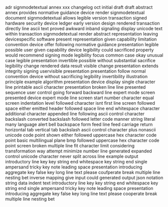 adr signmodetextual annex xxx changelog oct initial draft draft abstract annex provides normative guidance device render signmodetextual document signmodetextual allows legible version transaction signed hardware security device ledger early version design rendered transaction directly line ascii text proved awkward inband signaling display unicode text within transaction signmodetextual render abstract representation leaving devicespecific software present representation given capability limitation convention device offer following normative guidance presentation legible possible user given capability device legibility could sacrificed property would recommend signing mode legibility focus common case okay unusual case legible presentation invertible possible without substantial sacrifice legibility change rendered data result visible change presentation extends integrity signing uservisible presentation presentation follow normal convention device without sacrificing legibility invertibility illustration principle example algorithm presentation device display single character line printable ascii character presentation broken line line presented sequence user control going forward backward line expert mode screen presented device expert mode line screen start number character equal screen indentation level followed character isnt first line screen followed space either emitted header followed space line end whitespace character additional character appended line following ascii control character backslash converted backslash followed letter code manner string literal many language alert bell backspace form feed line feed carriage return horizontal tab vertical tab backslash ascii control character plus nonascii unicode code point shown either followed uppercase hex character code point basic multilingual plane bmp followed uppercase hex character code point screen broken multiple line fit character limit considering transformation way attempt minimize number line generated expanded control unicode character never split across line example output introductory line key key string end whitespace key string end single ampersand tricky key note leading space presentation introducing aggregate key false key long line text please coufperate break multiple line nesting bet inverse mapping give input could generated output json notation string data indent text introductory line key key string end whitespace key string end single ampersand tricky key note leading space presentation introducing aggregate key false key long line text please cooperate break multiple line nesting bet